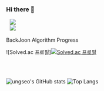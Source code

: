 ### Hi there 👋

<!--
**ungseo/ungseo** is a ✨ _special_ ✨ repository because its `README.md` (this file) appears on your GitHub profile.


-->
<a href="https://www.instagram.com/ungseo/">
    <img 
        src="http://img.shields.io/badge/-instagram-390213?style=flat&logo=Instagram&link=https://www.instagram.com/ungseo/"
        style="height : auto; margin-left : 10px; margin-right : 10px;"/>
</a>

<br>

<a href="https://dev-get-jop.tistory.com/">
    <img 
        src="https://img.shields.io/badge/Blog-dreamveloper-blueviolet?style=flat&logo=Tistory&link=https://www.dev-get-jop.tistory.com/"
        style="height : auto; margin-left : 10px; margin-right : 10px;"/>
</a>
<br><br>
BackJoon Algorithm Progress

![Solved.ac 프로필][![Solved.ac 프로필](http://mazassumnida.wtf/api/v2/generate_badge?boj=ungseo)](https://solved.ac/ungseo)

<br><br>


![ungseo's GitHub stats](https://github-readme-stats.vercel.app/api?username=ungseo&show_icons=true&theme=moltack)&nbsp;![Top Langs](https://github-readme-stats.vercel.app/api/top-langs/?username=ungseo&layout=compact&theme=moltack&langs_count=3)

